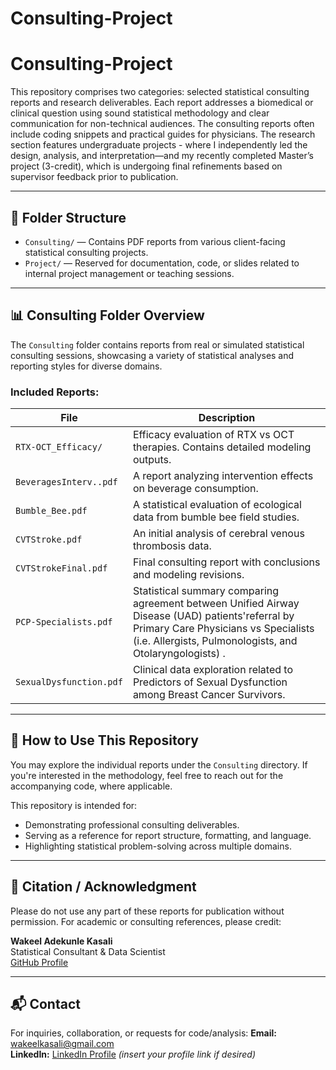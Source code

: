 # Consulting-Project

# Consulting-Project

This repository comprises two categories: selected statistical consulting reports and research deliverables. Each report addresses a biomedical or clinical question using sound statistical methodology and clear communication for non-technical audiences. The consulting reports often include coding snippets and practical guides for physicians. The research section features undergraduate projects - where I independently led the design, analysis, and interpretation—and my recently completed Master’s project (3-credit), which is undergoing final refinements based on supervisor feedback prior to publication.

---

## 📁 Folder Structure

- `Consulting/` — Contains PDF reports from various client-facing statistical consulting projects.
- `Project/` — Reserved for documentation, code, or slides related to internal project management or teaching sessions.

---

## 📊 Consulting Folder Overview

The `Consulting` folder contains reports from real or simulated statistical consulting sessions, showcasing a variety of statistical analyses and reporting styles for diverse domains.

### Included Reports:

| File                          | Description |
|------------------------------|-------------|
| `RTX-OCT_Efficacy/`          | Efficacy evaluation of RTX vs OCT therapies. Contains detailed modeling outputs. |
| `BeveragesInterv..pdf`       | A report analyzing intervention effects on beverage consumption. |
| `Bumble_Bee.pdf`             | A statistical evaluation of ecological data from bumble bee field studies. |
| `CVTStroke.pdf`              | An initial analysis of cerebral venous thrombosis data. |
| `CVTStrokeFinal.pdf`         | Final consulting report with conclusions and modeling revisions. |
| `PCP-Specialists.pdf`        | Statistical summary comparing agreement between Unified Airway Disease (UAD) patients'referral by Primary Care Physicians vs Specialists (i.e. Allergists, Pulmonologists, and Otolaryngologists) .|
| `SexualDysfunction.pdf`      | Clinical data exploration related to Predictors of Sexual Dysfunction among Breast Cancer Survivors. |

---

## 🔧 How to Use This Repository

You may explore the individual reports under the `Consulting` directory. If you're interested in the methodology, feel free to reach out for the accompanying code, where applicable.

This repository is intended for:
- Demonstrating professional consulting deliverables.
- Serving as a reference for report structure, formatting, and language.
- Highlighting statistical problem-solving across multiple domains.

---

## 📎 Citation / Acknowledgment

Please do not use any part of these reports for publication without permission. For academic or consulting references, please credit:

**Wakeel Adekunle Kasali**  
Statistical Consultant & Data Scientist  
[GitHub Profile](https://github.com/WakeelAdekunleKasali)

---

## 📬 Contact

For inquiries, collaboration, or requests for code/analysis:
**Email:** wakeelkasali@gmail.com  
**LinkedIn:** [LinkedIn Profile](#) *(insert your profile link if desired)*

